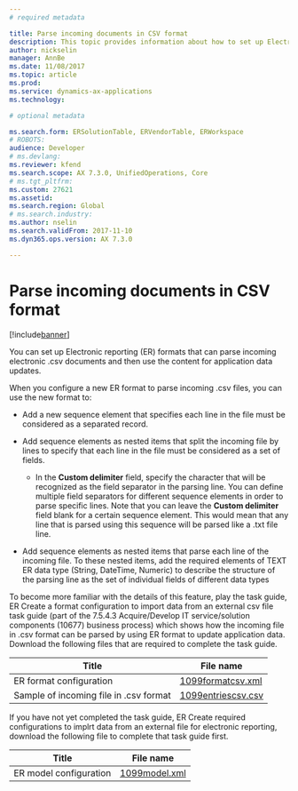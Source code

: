 ```yaml
---
# required metadata

title: Parse incoming documents in CSV format
description: This topic provides information about how to set up Electronic reporting (ER) formats to parse incoming CSV formatted documents. 
author: nickselin
manager: AnnBe
ms.date: 11/08/2017
ms.topic: article
ms.prod: 
ms.service: dynamics-ax-applications
ms.technology: 

# optional metadata

ms.search.form: ERSolutionTable, ERVendorTable, ERWorkspace
# ROBOTS: 
audience: Developer
# ms.devlang: 
ms.reviewer: kfend
ms.search.scope: AX 7.3.0, UnifiedOperations, Core
# ms.tgt_pltfrm: 
ms.custom: 27621
ms.assetid: 
ms.search.region: Global
# ms.search.industry: 
ms.author: nselin
ms.search.validFrom: 2017-11-10
ms.dyn365.ops.version: AX 7.3.0

---
```

# Parse incoming documents in CSV format
[!include[banner](../includes/banner.md)]

You can set up Electronic reporting (ER) formats that can parse incoming electronic .csv documents and then use the content for application data updates.

When you configure a new ER format to parse incoming .csv files, you can use the new format to:

- Add a new sequence element that specifies each line in the file must be considered as a separated record.
  
- Add sequence elements as nested items that split the incoming file by lines to specify that each line in the file must be considered as a set of fields.
  - In the **Custom delimiter** field, specify the character that will be recognized as the field separator in the parsing line. You can define multiple field separators for different sequence elements in order to parse specific lines. Note that you can leave the **Custom delimiter** field blank for a certain sequence element. This would mean that any line that is parsed using this sequence will be parsed like a .txt file line. 

- Add sequence elements as nested items that parse each line of the incoming file. To these nested items, add the required elements of TEXT ER data type (String, DateTime, Numeric) to describe the structure of the parsing line as the set of individual fields of different data types

To become more familiar with the details of this feature, play the task guide,  ER Create a format configuration to import data from an external csv file task guide (part of the 7.5.4.3 Acquire/Develop IT service/solution components (10677) business process) which shows how the incoming file in .csv format can be parsed by using ER format to update application data.
Download the following files that are required to complete the task guide.

| Title                                  | File name          |
|----------------------------------------|--------------------|
| ER format configuration                | [1099formatcsv.xml](https://go.microsoft.com/fwlink/?linkid=862266)  |
| Sample of incoming file in .csv format | [1099entriescsv.csv](https://go.microsoft.com/fwlink/?linkid=862266) |

If you have not yet completed the task guide, ER Create required configurations to implrt data from an external file for electronic reporting, download the following file to complete that task guide first.

| Title                                  | File name          |
|----------------------------------------|--------------------|
| ER model configuration               | [1099model.xml](https://go.microsoft.com/fwlink/?linkid=862266)  |
